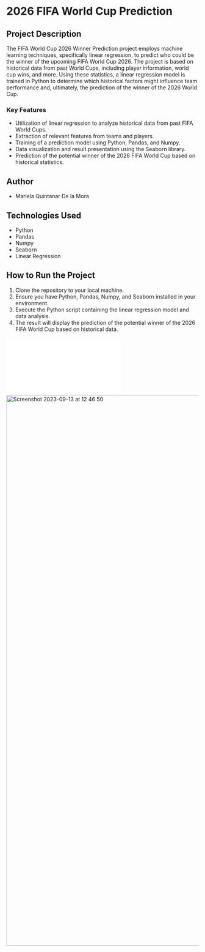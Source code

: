 # 2026 FIFA World Cup Prediction


## Project Description

The FIFA World Cup 2026 Winner Prediction project employs machine learning techniques, specifically linear regression, to predict who could be the winner of the 
upcoming FIFA World Cup 2026. The project is based on historical data from past World Cups, including player information, world cup wins, and more. 
Using these statistics, a linear regression model is trained in Python to determine which historical factors might influence team performance and, ultimately, 
the prediction of the winner of the 2026 World Cup.

### Key Features

- Utilization of linear regression to analyze historical data from past FIFA World Cups.
- Extraction of relevant features from teams and players.
- Training of a prediction model using Python, Pandas, and Numpy.
- Data visualization and result presentation using the Seaborn library.
- Prediction of the potential winner of the 2026 FIFA World Cup based on historical statistics.

## Author

- Mariela Quintanar De la Mora

## Technologies Used

- Python
- Pandas
- Numpy
- Seaborn
- Linear Regression

## How to Run the Project

1. Clone the repository to your local machine.
2. Ensure you have Python, Pandas, Numpy, and Seaborn installed in your environment.
3. Execute the Python script containing the linear regression model and data analysis.
4. The result will display the prediction of the potential winner of the 2026 FIFA World Cup based on historical data.


<object data="https://github.com/Marielaquintanar/2026_FIFA_World_Cup_Prediction/files/12602366/World_Cup_2026_ML_Prediction.1.pdf" type="application/pdf" width="700px" height="700px">
    <embed src="[http://yoursite.com/the.pdf](https://github.com/Marielaquintanar/2026_FIFA_World_Cup_Prediction/files/12602366/World_Cup_2026_ML_Prediction.1.pdf)">
    </embed>
</object>



<img width="1440" alt="Screenshot 2023-09-13 at 12 46 50" src="https://github.com/Marielaquintanar/2026_FIFA_World_Cup_Prediction/assets/113490590/797b8b28-53cc-4f54-9067-7b22f7d100c6">






